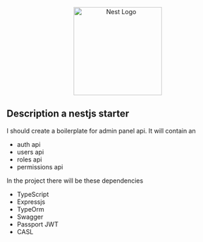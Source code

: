 <p align="center">
  <a href="http://nestjs.com/" target="blank"><img src="https://nestjs.com/img/logo-small.svg" width="200" alt="Nest Logo" /></a>
</p>

[circleci-image]: https://img.shields.io/circleci/build/github/nestjs/nest/master?token=abc123def456
[circleci-url]: https://circleci.com/gh/nestjs/nest

## Description a nestjs starter

I should create a boilerplate for admin panel api. It will contain an 
* auth api
* users api
* roles api
* permissions api

In the project there will be these dependencies

* TypeScript
* Expressjs
* TypeOrm
* Swagger
* Passport JWT
* CASL
